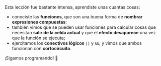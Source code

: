 Esta lección fue bastante intensa, aprendiste unas cuantas cosas:

* conociste las **funciones**, que son una buena forma de **nombrar expresiones compuestas**;
* también vimos que se pueden usar funciones para calcular cosas que necesitan **salir de la celda actual** y que el **efecto desaparece** una vez que la función se ejecuta;
* ejercitamos los **conectivos lógicos** `||` y `&&`, y vimos que ambos funcionan con **cortocircuito**.

¡Sigamos programando! :muscle:
